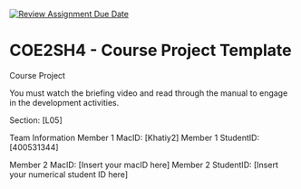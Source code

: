[![Review Assignment Due Date](https://classroom.github.com/assets/deadline-readme-button-22041afd0340ce965d47ae6ef1cefeee28c7c493a6346c4f15d667ab976d596c.svg)](https://classroom.github.com/a/mLqiHWLE)
# COE2SH4 - Course Project Template
Course Project

You must watch the briefing video and read through the manual to engage in the development activities.


Section: [L05]

Team Information
Member 1 MacID: [Khatiy2]
Member 1 StudentID: [400531344]

Member 2 MacID: [Insert your macID here]
Member 2 StudentID: [Insert your numerical student ID here]
